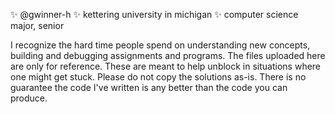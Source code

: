✨ @gwinner-h ✨ kettering university in michigan ✨ computer science major, senior


I recognize the hard time people spend on understanding new concepts, building and debugging assignments and programs. The files uploaded here are only for reference. These are meant to help unblock in situations where one might get stuck. Please do not copy the solutions as-is. There is no guarantee the code I've written is any better than the code you can produce.



<!---
gwinner-h/gwinner-h is a ✨ special ✨ repository because its `README.md` (this file) appears on your GitHub profile.
You can click the Preview link to take a look at your changes.📫  💞️ 🌱 👀 👋
--->
